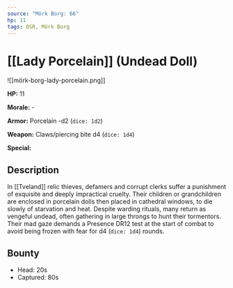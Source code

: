 ```yaml
---
source: "Mörk Borg: 66"
hp: 11
tags: OSR, Mörk Borg
---
```

# [[Lady Porcelain]] (Undead Doll)

![[mörk-borg-lady-porcelain.png]]

**HP:** 11

**Morale:** -

**Armor:** Porcelain -d2 (`dice: 1d2`)

**Weapon:** Claws/piercing bite d4 (`dice: 1d4`)

**Special:** 

## Description

In [[Tveland]] relic thieves, defamers and corrupt clerks suffer a punishment of exquisite and deeply impractical cruelty. Their children or grandchildren are enclosed in porcelain dolls then placed in cathedral windows, to die slowly of starvation and heat. Despite warding rituals, many return as vengeful undead, often gathering in large throngs to hunt their tormentors. Their mad gaze demands a Presence DR12 test at the start of combat to avoid being frozen with fear for d4 (`dice: 1d4`) rounds.

## Bounty

- Head: 20s
- Captured: 80s
